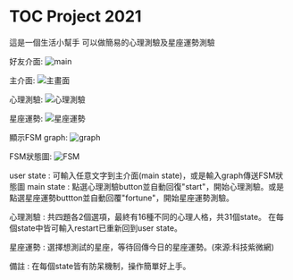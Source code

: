 # TOC Project 2021

這是一個生活小幫手
可以做簡易的心理測驗及星座運勢測驗

好友介面:
![main](https://user-images.githubusercontent.com/92910688/147869373-c4d457d4-9227-4162-862d-002e8ef0a96b.jpg)

主介面:
![主畫面](https://user-images.githubusercontent.com/92910688/147869364-13fb1080-378f-4855-80de-f1698f204309.jpg)

心理測驗:
![心理測驗](https://user-images.githubusercontent.com/92910688/147869386-d94ec599-6eaf-4354-a0ed-a5f6b77c2c28.jpg)

星座運勢:
![星座運勢](https://user-images.githubusercontent.com/92910688/147869391-d47a78c3-93ff-41de-94bb-d14a18513931.jpg)

顯示FSM graph:
![graph](https://user-images.githubusercontent.com/92910688/147869405-388517d7-690c-43fb-802d-ab1bd7361496.jpg)

FSM狀態圖:
![FSM](https://user-images.githubusercontent.com/92910688/147869396-e7d1219c-e9a2-4f11-8f32-19621906d6da.jpg)

user state : 可輸入任意文字到主介面(main state)，或是輸入graph傳送FSM狀態圖
main state : 點選心理測驗button並自動回復"start"，開始心理測驗。或是點選星座運勢buttton並自動回覆"fortune"，開始星座運勢測驗。

心理測驗    : 共四題各2個選項，最終有16種不同的心理人格，共31個state。
             在每個state中皆可輸入restart已重新回到user state。
	   
星座運勢    : 選擇想測試的星座，等待回傳今日的星座運勢。(來源:科技紫微網)

備註        : 在每個state皆有防呆機制，操作簡單好上手。
